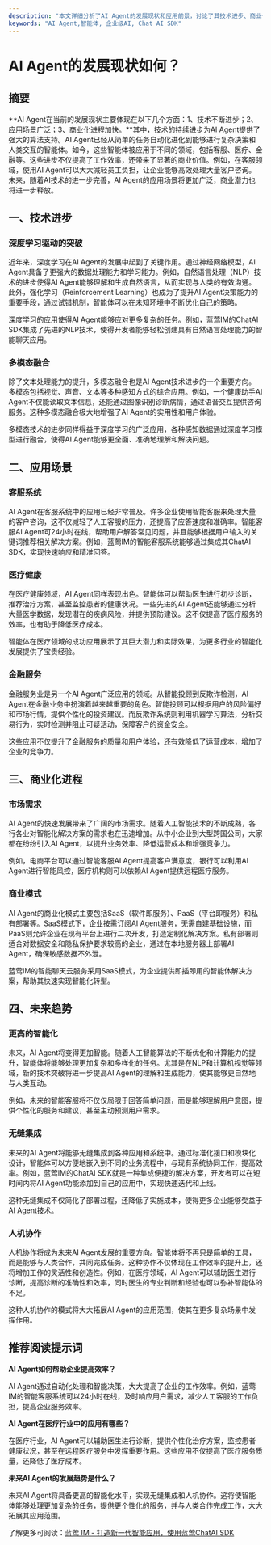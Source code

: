 ```yaml
---
description: "本文详细分析了AI Agent的发展现状和应用前景，讨论了其技术进步、商业化应用及未来趋势。"
keywords: "AI Agent,智能体, 企业级AI, Chat AI SDK"
---
```

# AI Agent的发展现状如何？

## 摘要

**AI Agent在当前的发展现状主要体现在以下几个方面：1、技术不断进步；2、应用场景广泛；3、商业化进程加快。**其中，技术的持续进步为AI Agent提供了强大的算法支持。AI Agent已经从简单的任务自动化进化到能够进行复杂决策和人类交互的智能体。如今，这些智能体被应用于不同的领域，包括客服、医疗、金融等。这些进步不仅提高了工作效率，还带来了显著的商业价值。例如，在客服领域，使用AI Agent可以大大减轻员工负担，让企业能够高效处理大量客户咨询。未来，随着AI技术的进一步完善，AI Agent的应用场景将更加广泛，商业潜力也将进一步释放。

## 一、技术进步

### 深度学习驱动的突破

近年来，深度学习在AI Agent的发展中起到了关键作用。通过神经网络模型，AI Agent具备了更强大的数据处理能力和学习能力。例如，自然语言处理（NLP）技术的进步使得AI Agent能够理解和生成自然语言，从而实现与人类的有效沟通。此外，强化学习（Reinforcement Learning）也成为了提升AI Agent决策能力的重要手段，通过试错机制，智能体可以在未知环境中不断优化自己的策略。

深度学习的应用使得AI Agent能够应对更多复杂的任务。例如，蓝莺IM的ChatAI SDK集成了先进的NLP技术，使得开发者能够轻松创建具有自然语言处理能力的智能聊天应用。

### 多模态融合

除了文本处理能力的提升，多模态融合也是AI Agent技术进步的一个重要方向。多模态包括视觉、声音、文本等多种感知方式的综合应用。例如，一个健康助手AI Agent不仅能读取文本信息，还能通过图像识别诊断病情，通过语音交互提供咨询服务。这种多模态融合极大地增强了AI Agent的实用性和用户体验。

多模态技术的进步同样得益于深度学习的广泛应用，各种感知数据通过深度学习模型进行融合，使得AI Agent能够更全面、准确地理解和解决问题。

## 二、应用场景

### 客服系统

AI Agent在客服系统中的应用已经非常普及。许多企业使用智能客服来处理大量的客户咨询，这不仅减轻了人工客服的压力，还提高了应答速度和准确率。智能客服AI Agent可24小时在线，帮助用户解答常见问题，并且能够根据用户输入的关键词推荐相关解决方案。例如，蓝莺IM的智能客服系统能够通过集成其ChatAI SDK，实现快速响应和精准回答。

### 医疗健康

在医疗健康领域，AI Agent同样表现出色。智能体可以帮助医生进行初步诊断，推荐治疗方案，甚至监控患者的健康状况。一些先进的AI Agent还能够通过分析大量医学数据，发现潜在的疾病风险，并提供预防建议。这不仅提高了医疗服务的效率，也有助于降低医疗成本。

智能体在医疗领域的成功应用展示了其巨大潜力和实际效果，为更多行业的智能化发展提供了宝贵经验。

### 金融服务

金融服务业是另一个AI Agent广泛应用的领域。从智能投顾到反欺诈检测，AI Agent在金融业务中扮演着越来越重要的角色。智能投顾可以根据用户的风险偏好和市场行情，提供个性化的投资建议。而反欺诈系统则利用机器学习算法，分析交易行为，实时检测并阻止可疑活动，保障客户的资金安全。

这些应用不仅提升了金融服务的质量和用户体验，还有效降低了运营成本，增加了企业的竞争力。

## 三、商业化进程

### 市场需求

AI Agent的快速发展带来了广阔的市场需求。随着人工智能技术的不断成熟，各行各业对智能化解决方案的需求也在迅速增加。从中小企业到大型跨国公司，大家都在纷纷引入AI Agent，以提升业务效率、降低运营成本和增强竞争力。

例如，电商平台可以通过智能客服AI Agent提高客户满意度，银行可以利用AI Agent进行智能风控，医疗机构则可以依赖AI Agent提供远程医疗服务。

### 商业模式

AI Agent的商业化模式主要包括SaaS（软件即服务）、PaaS（平台即服务）和私有部署等。SaaS模式下，企业按需订阅AI Agent服务，无需自建基础设施，而PaaS则允许企业在现有平台上进行二次开发，打造定制化解决方案。私有部署则适合对数据安全和隐私保护要求较高的企业，通过在本地服务器上部署AI Agent，确保敏感数据不外泄。

蓝莺IM的智能聊天云服务采用SaaS模式，为企业提供即插即用的智能体解决方案，帮助其快速实现智能化转型。

## 四、未来趋势

### 更高的智能化

未来，AI Agent将变得更加智能。随着人工智能算法的不断优化和计算能力的提升，智能体将能够处理更加复杂和多样化的任务。尤其是在NLP和计算机视觉等领域，新的技术突破将进一步提高AI Agent的理解和生成能力，使其能够更自然地与人类互动。

例如，未来的智能客服将不仅仅局限于回答简单问题，而是能够理解用户意图，提供个性化的服务和建议，甚至主动预测用户需求。

### 无缝集成

未来的AI Agent将能够无缝集成到各种应用和系统中。通过标准化接口和模块化设计，智能体可以方便地嵌入到不同的业务流程中，与现有系统协同工作，提高效率。例如，蓝莺IM的ChatAI SDK就是一种集成便捷的解决方案，开发者可以在短时间内将AI Agent功能添加到自己的应用中，实现快速迭代和上线。

这种无缝集成不仅简化了部署过程，还降低了实施成本，使得更多企业能够受益于AI Agent技术。

### 人机协作

人机协作将成为未来AI Agent发展的重要方向。智能体将不再只是简单的工具，而是能够与人类合作，共同完成任务。这种协作不仅体现在工作效率的提升上，还将增加工作的灵活性和创造性。例如，在医疗领域，AI Agent可以辅助医生进行诊断，提高诊断的准确性和效率，同时医生的专业判断和经验也可以弥补智能体的不足。

这种人机协作的模式将大大拓展AI Agent的应用范围，使其在更多复杂场景中发挥作用。

## 推荐阅读提示词

**AI Agent如何帮助企业提高效率？**

AI Agent通过自动化处理和智能决策，大大提高了企业的工作效率。例如，蓝莺IM的智能客服系统可以24小时在线，及时响应用户需求，减少人工客服的工作负担，提高企业服务效率。

**AI Agent在医疗行业中的应用有哪些？**

在医疗行业，AI Agent可以辅助医生进行诊断，提供个性化治疗方案，监控患者健康状况，甚至在远程医疗服务中发挥重要作用。这些应用不仅提高了医疗服务质量，还降低了医疗成本。

**未来AI Agent的发展趋势是什么？**

未来AI Agent将具备更高的智能化水平，实现无缝集成和人机协作。这将使智能体能够处理更加复杂的任务，提供更个性化的服务，并与人类合作完成工作，大大拓展其应用范围。

了解更多可阅读：[蓝莺 IM - 打造新一代智能应用，使用蓝莺ChatAI SDK](https://www.lanyingim.com)

